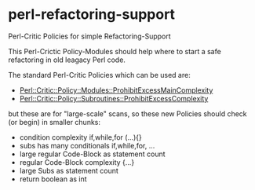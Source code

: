 
# perl-refactoring-support

Perl-Critic Policies for simple Refactoring-Support

This Perl-Crictic Policy-Modules should help where to start a safe refactoring in old leagacy Perl code.

The standard Perl-Critic Policies which can be used are:

* [Perl::Critic::Policy::Modules::ProhibitExcessMainComplexity](https://metacpan.org/pod/Perl::Critic::Policy::Modules::ProhibitExcessMainComplexity)
* [Perl::Critic::Policy::Subroutines::ProhibitExcessComplexity](https://metacpan.org/pod/Perl::Critic::Policy::Subroutines::ProhibitExcessComplexity)

but these are for "large-scale" scans, so these new Policies should check (or begin) in smaller chunks:

* condition complexity if,while,for (...){}
* subs has many conditionals if,while,for, ...
* large regular Code-Block as statement count
* regular Code-Block complexity {...}
* large Subs as statement count
* return boolean as int
